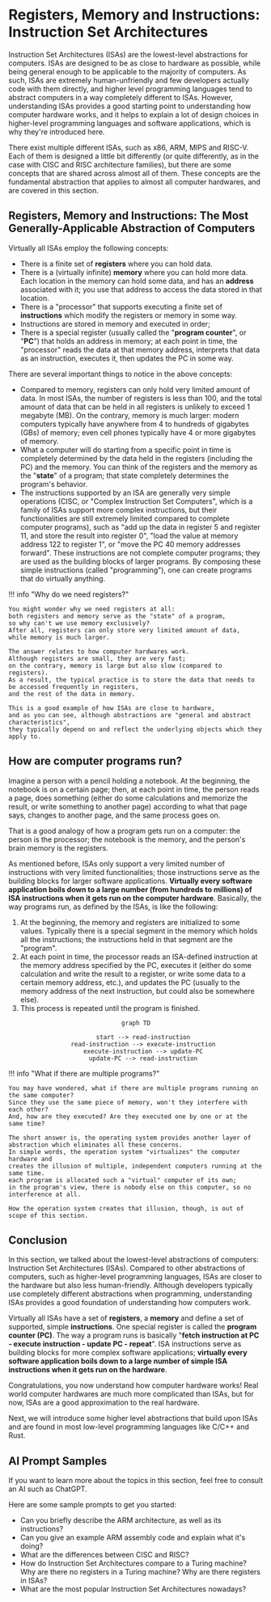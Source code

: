 # Registers, Memory and Instructions: Instruction Set Architectures

Instruction Set Architectures (ISAs) are the lowest-level abstractions for computers.
ISAs are designed to be as close to hardware as possible,
while being general enough to be applicable to the majority of computers.
As such, ISAs are extremely human-unfriendly and
few developers actually code with them directly,
and higher level programming languages tend to abstract computers in a way completely different to ISAs.
However, understanding ISAs provides a good starting point to understanding how computer hardware works,
and it helps to explain a lot of design choices in higher-level programming languages and software applications,
which is why they're introduced here.

There exist multiple different ISAs, such as x86, ARM, MIPS and RISC-V.
Each of them is designed a little bit differently
(or quite differently, as in the case with CISC and RISC architecture families),
but there are some concepts that are shared across almost all of them.
These concepts are the fundamental abstraction that applies to almost all computer hardwares,
and are covered in this section.

## Registers, Memory and Instructions: The Most Generally-Applicable Abstraction of Computers

Virtually all ISAs employ the following concepts:

- There is a finite set of **registers** where you can hold data.
- There is a (virtually infinite) **memory** where you can hold more data.
Each location in the memory can hold some data,
and has an **address** associated with it;
you use that address to access the data stored in that location.
- There is a "processor" that supports executing a finite set of **instructions** which modify the registers or memory in some way.
- Instructions are stored in memory and executed in order;
- There is a special register (usually called the "**program counter**", or "**PC**")
that holds an address in memory;
at each point in time, the "processor" reads the data at that memory address,
interprets that data as an instruction, executes it, then updates the PC in some way.

There are several important things to notice in the above concepts:

- Compared to memory, registers can only hold very limited amount of data.
In most ISAs, the number of registers is less than 100,
and the total amount of data that can be held in all registers is unlikely to exceed 1 megabyte (MB).
On the contrary, memory is much larger: modern computers typically have anywhere from 4 to hundreds of gigabytes (GBs) of memory;
even cell phones typically have 4 or more gigabytes of memory.
- What a computer will do starting from a specific point in time
is completely determined by the data held in the registers (including the PC) and the memory.
You can think of the registers and the memory as the "**state**" of a program;
that state completely determines the program's behavior.
- The instructions supported by an ISA are generally very simple operations
(CISC, or "Complex Instruction Set Computers", which is a family of ISAs support more complex instructions,
but their functionalities are still extremely limited compared to complete computer programs),
such as "add up the data in register 5 and register 11, and store the result into register 0",
"load the value at memory address 122 to register 1", or "move the PC 40 memory addresses forward".
These instructions are not complete computer programs;
they are used as the building blocks of larger programs.
By composing these simple instructions (called "programming"),
one can create programs that do virtually anything.

!!! info "Why do we need registers?"

    You might wonder why we need registers at all:
    both registers and memory serve as the "state" of a program,
    so why can't we use memory exclusively?
    After all, registers can only store very limited amount of data,
    while memory is much larger.

    The answer relates to how computer hardwares work.
    Although registers are small, they are very fast;
    on the contrary, memory is large but also slow (compared to registers).
    As a result, the typical practice is to store the data that needs to be accessed frequently in registers,
    and the rest of the data in memory.

    This is a good example of how ISAs are close to hardware,
    and as you can see, although abstractions are "general and abstract characteristics",
    they typically depend on and reflect the underlying objects which they apply to.

## How are computer programs run?

Imagine a person with a pencil holding a notebook.
At the beginning, the notebook is on a certain page;
then, at each point in time, the person reads a page,
does something (either do some calculations and memorize the result, or write something to another page)
according to what that page says, changes to another page, and the same process goes on.

That is a good analogy of how a program gets run on a computer:
the person is the processor; the notebook is the memory,
and the person's brain memory is the registers.

As mentioned before, ISAs only support a very limited number of instructions
with very limited functionalities;
those instructions serve as the building blocks for larger software applications.
**Virtually every software application boils down to a large number (from hundreds to millions) of ISA instructions
when it gets run on the computer hardware**.
Basically, the way programs run, as defined by the ISAs, is like the following:

1. At the beginning, the memory and registers are initialized to some values.
Typically there is a special segment in the memory which holds all the instructions;
the instructions held in that segment are the "program".
2. At each point in time, the processor reads an ISA-defined instruction at the memory address specified by the PC,
executes it (either do some calculation and write the result to a register, or write some data to a certain memory address, etc.),
and updates the PC (usually to the memory address of the next instruction, but could also be somewhere else).
3. This process is repeated until the program is finished.

<div style="text-align: center;">

```mermaid
graph TD

    start --> read-instruction
    read-instruction --> execute-instruction
    execute-instruction --> update-PC
    update-PC --> read-instruction
```

</div>

!!! info "What if there are multiple programs?"

    You may have wondered, what if there are multiple programs running on the same computer?
    Since they use the same piece of memory, won't they interfere with each other?
    And, how are they executed? Are they executed one by one or at the same time?

    The short answer is, the operating system provides another layer of abstraction which eliminates all these concerns.
    In simple words, the operation system "virtualizes" the computer hardware and
    creates the illusion of multiple, independent computers running at the same time.
    each program is allocated such a "virtual" computer of its own;
    in the program's view, there is nobody else on this computer, so no interference at all.

    How the operation system creates that illusion, though, is out of scope of this section.

## Conclusion

In this section, we talked about the lowest-level abstractions of computers: Instruction Set Architectures (ISAs).
Compared to other abstractions of computers, such as higher-level programming languages,
ISAs are closer to the hardware but also less human-friendly.
Although developers typically use completely different abstractions when programming,
understanding ISAs provides a good foundation of understanding how computers work.

Virtually all ISAs have a set of **registers**, a **memory** and define a set of supported, simple **instructions**.
One special register is called the **program counter (PC)**.
The way a program runs is basically "**fetch instruction at PC - execute instruction - update PC - repeat**".
ISA instructions serve as building blocks for more complex software applications;
**virtually every software application boils down to a large number of simple ISA instructions when it gets run on the hardware**.

Congratulations, you now understand how computer hardware works!
Real world computer hardwares are much more complicated than ISAs,
but for now, ISAs are a good approximation to the real hardware.

Next, we will introduce some higher level abstractions that
build upon ISAs and are found in most low-level programming languages like C/C++ and Rust.

## AI Prompt Samples

If you want to learn more about the topics in this section,
feel free to consult an AI such as ChatGPT.

Here are some sample prompts to get you started:

- Can you briefly describe the ARM architecture, as well as its instructions?
- Can you give an example ARM assembly code and explain what it's doing?
- What are the differences between CISC and RISC?
- How do Instruction Set Architectures compare to a Turing machine?
Why are there no registers in a Turing machine?
Why are there registers in ISAs?
- What are the most popular Instruction Set Architectures nowadays?
